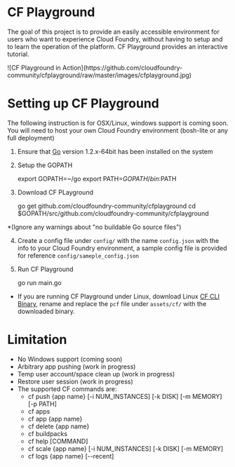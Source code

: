 CF Playground
==============
The goal of this project is to provide an easily accessible environment for users who want to experience Cloud Foundry, without having to setup and to learn the operation of the platform.  CF Playground provides an interactive tutorial.

<p/>
![CF Playground in Action](https://github.com/cloudfoundry-community/cfplayground/raw/master/images/cfplayground.jpg)
<p/>

Setting up CF Playground
========================
The following instruction is for OSX/Linux, windows support is coming soon.
You will need to host your own Cloud Foundry environment (bosh-lite or any full deployment)

1) Ensure that [Go](http://golang.org/) version 1.2.x-64bit has been installed on the system

2) Setup the GOPATH

    export GOPATH=~/go
    export PATH=$GOPATH/bin:$PATH
  
3) Download CF PLayground

    go get github.com/cloudfoundry-community/cfplayground
    cd $GOPATH/src/github.com/cloudfoundry-community/cfplayground
  
  *(Ignore any warnings about "no buildable Go source files")
  
4) Create a config file under `config/` with the name `config.json` with the info to your Cloud Foundry environment, a sample config file is provided for reference `config/sameple_config.json`
  
5) Run CF Playground

    go run main.go
    
* If you are running CF Playground under Linux, download Linux [CF CLI Binary](https://github.com/cloudfoundry/cli/releases), rename and replace the `pcf` file under `assets/cf/` with the downloaded binary.
    
Limitation
==========
- No Windows support (coming soon)
- Arbitrary app pushing (work in progress)
- Temp user account/space clean up (work in progress)
- Restore user session (work in progress)
- The supported CF commands are:
    - cf push {app name} [-i NUM_INSTANCES] [-k DISK] [-m MEMORY] [-p PATH]
    - cf apps
    - cf app {app name}
    - cf delete {app name}
    - cf buildpacks
    - cf help [COMMAND]
    - cf scale {app name} [-i NUM_INSTANCES] [-k DISK] [-m MEMORY]
    - cf logs {app name} [--recent]





